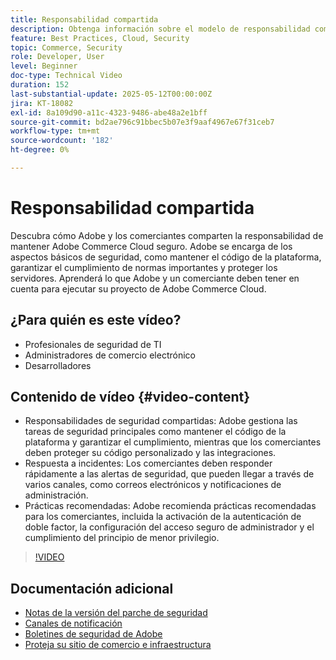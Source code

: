 ```yaml
---
title: Responsabilidad compartida
description: Obtenga información sobre el modelo de responsabilidad compartida de Adobe Commerce para la seguridad y las operaciones. Descubra las funciones clave de Adobe y los comerciantes.
feature: Best Practices, Cloud, Security
topic: Commerce, Security
role: Developer, User
level: Beginner
doc-type: Technical Video
duration: 152
last-substantial-update: 2025-05-12T00:00:00Z
jira: KT-18082
exl-id: 8a109d90-a11c-4323-9486-abe48a2e1bff
source-git-commit: bd2ae796c91bbec5b07e3f9aaf4967e67f31ceb7
workflow-type: tm+mt
source-wordcount: '182'
ht-degree: 0%

---
```


# Responsabilidad compartida

Descubra cómo Adobe y los comerciantes comparten la responsabilidad de mantener Adobe Commerce Cloud seguro. Adobe se encarga de los aspectos básicos de seguridad, como mantener el código de la plataforma, garantizar el cumplimiento de normas importantes y proteger los servidores. Aprenderá lo que Adobe y un comerciante deben tener en cuenta para ejecutar su proyecto de Adobe Commerce Cloud.

## ¿Para quién es este vídeo?

* Profesionales de seguridad de TI
* Administradores de comercio electrónico
* Desarrolladores

## Contenido de vídeo {#video-content}

* Responsabilidades de seguridad compartidas: Adobe gestiona las tareas de seguridad principales como mantener el código de la plataforma y garantizar el cumplimiento, mientras que los comerciantes deben proteger su código personalizado y las integraciones.
* Respuesta a incidentes: Los comerciantes deben responder rápidamente a las alertas de seguridad, que pueden llegar a través de varios canales, como correos electrónicos y notificaciones de administración.
* Prácticas recomendadas: Adobe recomienda prácticas recomendadas para los comerciantes, incluida la activación de la autenticación de doble factor, la configuración del acceso seguro de administrador y el cumplimiento del principio de menor privilegio.

>[!VIDEO](https://video.tv.adobe.com/v/3458392/?learn=on&enablevpops)

## Documentación adicional

* [Notas de la versión del parche de seguridad](https://experienceleague.adobe.com/en/docs/commerce-operations/release/notes/security-patches/overview)
* [Canales de notificación](https://business.adobe.com/blog/introducing-enhanced-security-patch-deployment-and-communications-in-adobe-commerce#proactive-communication--keeping-customers-informed)
* [Boletines de seguridad de Adobe](https://helpx.adobe.com/search.html?q=security%2520updates%2520commerce&amp;context=https%253A%252F%252Fhelpx.adobe.com%252Fsupport.html)
* [Proteja su sitio de comercio e infraestructura](https://experienceleague.adobe.com/en/docs/commerce-operations/implementation-playbook/best-practices/launch/security-best-practices)
